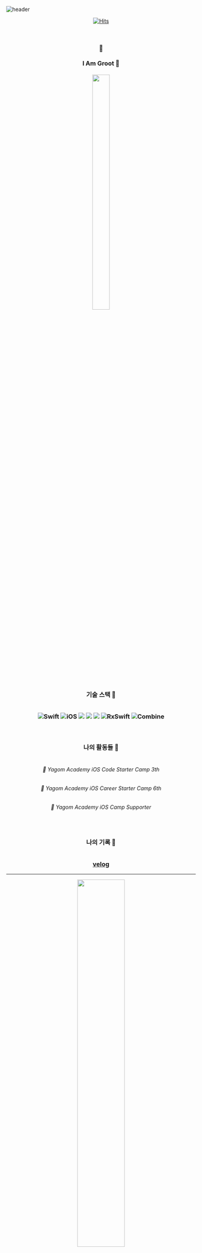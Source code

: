 ![header](https://capsule-render.vercel.app/api?type=waving&color=facc9e&height=300&section=header&text=Groot🌱%20&fontSize=90)

<div align="center">


[![Hits](https://hits.seeyoufarm.com/api/count/incr/badge.svg?url=https://github.com/Groot-94)](https://hits.seeyoufarm.com)                    



<br/> 

<h3 align="center"> 🌱 
<br>
<br> I Am Groot 🌱<br/> 
<br>
<img src = "https://user-images.githubusercontent.com/96932116/215054446-3966115f-7acd-4dad-ae18-7f540b70fb8a.jpeg" width = "30%" height = "40%">
</h3>
<br/> 

<br>

<h3 align="center"> 기술 스택 🌱 
<br>
<br>

![Swift](https://img.shields.io/badge/Swift-FA7343?style=flat-square&logo=Swift&logoColor=white) 
![iOS](https://img.shields.io/badge/iOS-222222?style=flat-square&logo=Apple&logoColor=white) 
<img src="https://img.shields.io/badge/XCode-147EFB?style=flat-square&logo=xcode&logoColor=white"/>
<img src="https://img.shields.io/badge/GitHub-181717?style=flat-square&logo=github&logoColor=white"/> 
<img src="https://img.shields.io/badge/Git-F05032?style=flat-square&logo=Git&logoColor=white"/>
![RxSwift](https://img.shields.io/badge/RxSwift-1517170?style=flat-square&logo=RxSwift&logoColor=white) 
![Combine](https://img.shields.io/badge/Combine-147200?style=flat-square&logo=Combine&logoColor=white) 

<br/>

<h3 align="center"> 나의 활동들 🌱 
<br>
<br>

###### 🐻 Yagom Academy iOS Code Starter Camp 3th  
###### 🐻 Yagom Academy iOS Career Starter Camp 6th
###### 🐻 Yagom Academy iOS Camp Supporter

  <br>
 
 <h3 align="center"> 나의 기록 🌱 
<br>
<br>

[velog](https://velog.io/@iamgroot1231)
   <br>
 
</div>
 
---

<div align="center">
<img align="center" width="50%" src="https://github-readme-status.vercel.app/api?username=groot-94&show_icons=true&theme=gruvbox"/>

</div>
